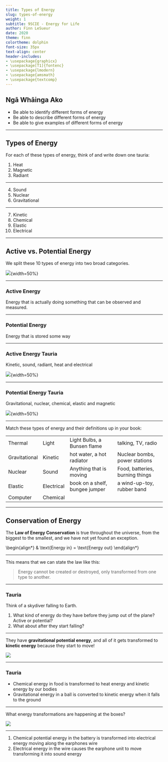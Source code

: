 ```yaml
---
title: Types of Energy
slug: types-of-energy
weight: 1
subtitle: 9SCIE - Energy for Life
author: Finn LeSueur
date: 2020
theme: finn
colortheme: dolphin
font-size: 35px
text-align: center
header-includes:
- \usepackage{graphicx}
- \usepackage[T1]{fontenc}
- \usepackage{lmodern}
- \usepackage{amsmath}
- \usepackage{textcomp}
---
```


## Ngā Whāinga Ako

- Be able to identify different forms of energy
- Be able to describe different forms of energy
- Be able to give examples of different forms of energy

---

## Types of Energy

For each of these types of energy, think of and write down one tauria:

1. Heat
2. Magnetic
3. Radiant

---

4. Sound
5. Nuclear
6. Gravitational

---

7. Kinetic
8. Chemical
9. Elastic
10. Electrical

--- 

## Active vs. Potential Energy

We split these 10 types of energy into two broad categories.

![](../assets/types_of_energy-active-vs-potential.jpg){width=50%}

---

### Active Energy

Energy that is actually doing something that can be observed and measured.

---

### Potential Energy

Energy that is stored some way

---

### Active Energy Tauria

Kinetic, sound, radiant, heat and electrical

![](../assets/types_of_energy-kinetic-and-potential.jpg){width=50%}

---

### Potential Energy Tauria

Gravitational, nuclear, chemical, elastic and magnetic

![](../assets/types_of_energy-potential.jpg){width=50%}

---

Match these types of energy and their definitions up in your book:

|               |            |                                |                                 |
|:--------------|:-----------|:-------------------------------|:--------------------------------|
| Thermal       | Light      | Light Bulbs, a Bunsen flame    | talking, TV, radio              |
| Gravitational | Kinetic    | hot water, a hot radiator      | Nuclear bombs, power stations   |
| Nuclear       | Sound      | Anything that is moving        | Food, batteries, burning things |
| Elastic       | Electrical | book on a shelf, bungee jumper | a wind-up-toy, rubber band      |
| Computer      | Chemical   |                                |                                 |

---

## Conservation of Energy

The __Law of Energy Conservation__ is true throughout the universe, from the biggest to the smallest, and we have not yet found an exception.

\begin{align*}
    & \text{Energy in} = \text{Energy out}
\end{align*}

---

This means that we can state the law like this:

> Energy cannot be created or destroyed, only transformed from one type to another.

---

### Tauria

Think of a skydiver falling to Earth.

1. What kind of energy do they have before they jump out of the plane? Active or potential?
2. What about after they start falling?

---

They have __gravitational potential energy__, and all of it gets transformed to __kinetic energy__ because they start to move!

![](../assets/types_of_energy-skydiving.jpg)

---

### Tauria

- Chemical energy in food is transformed to heat energy and kinetic energy by our bodies
- Gravitational energy in a ball is converted to kinetic energy when it falls to the ground

---

What energy transformations are happening at the boxes?

![](../assets/types_of_energy-conversions.png)

---

1. Chemical potential energy in the battery is transformed into electrical energy moving along the earphones wire
2. Electrical energy in the wire causes the earphone unit to move transforming it into sound energy
